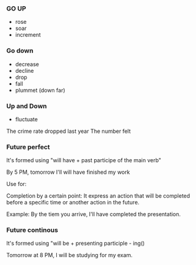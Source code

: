 ### GO UP

- rose
- soar 
- increment


### Go down

- decrease
- decline
- drop
- fall
- plummet (down far)

### Up and Down

- fluctuate

The crime rate dropped last year
The number felt 



### Future perfect

It's formed using "will have + past participe of the main verb" 

By 5 PM, tomorrow I'll will have finished my work

Use for:

Completion by a certain point: It express an action that will be completed before a specific time or another action in the future.

Example: By the tiem you arrive, I'll have completed the presentation.

### Future continous

It's formed using "will be + presenting participle - ing()


Tomorrow at 8 PM, I will be studying for my exam.

